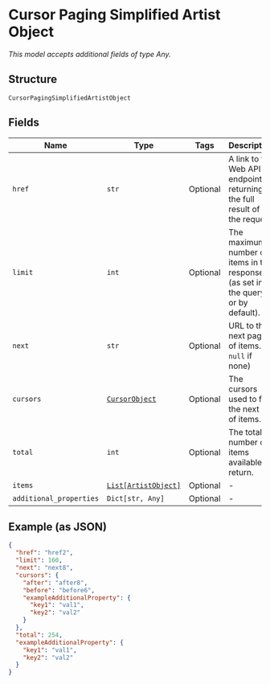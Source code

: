 
# Cursor Paging Simplified Artist Object

*This model accepts additional fields of type Any.*

## Structure

`CursorPagingSimplifiedArtistObject`

## Fields

| Name | Type | Tags | Description |
|  --- | --- | --- | --- |
| `href` | `str` | Optional | A link to the Web API endpoint returning the full result of the request. |
| `limit` | `int` | Optional | The maximum number of items in the response (as set in the query or by default). |
| `next` | `str` | Optional | URL to the next page of items. ( `null` if none) |
| `cursors` | [`CursorObject`](../../doc/models/cursor-object.md) | Optional | The cursors used to find the next set of items. |
| `total` | `int` | Optional | The total number of items available to return. |
| `items` | [`List[ArtistObject]`](../../doc/models/artist-object.md) | Optional | - |
| `additional_properties` | `Dict[str, Any]` | Optional | - |

## Example (as JSON)

```json
{
  "href": "href2",
  "limit": 160,
  "next": "next8",
  "cursors": {
    "after": "after8",
    "before": "before6",
    "exampleAdditionalProperty": {
      "key1": "val1",
      "key2": "val2"
    }
  },
  "total": 254,
  "exampleAdditionalProperty": {
    "key1": "val1",
    "key2": "val2"
  }
}
```

